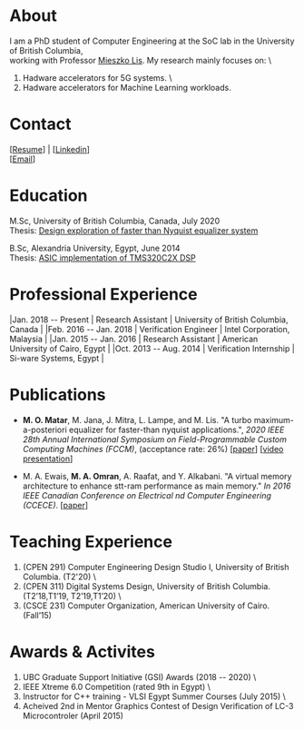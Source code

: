 # About
I am a PhD student of Computer Engineering at the SoC lab in  the University of British Columbia,  \
working with Professor [Mieszko Lis](http://mieszko.ece.ubc.ca/).
My research mainly focuses on:  \
1) Hadware accelerators for 5G systems.  \
2) Hadware accelerators for Machine Learning workloads.  

# Contact
[[Resume](./docs/resume.pdf)]     |  [[Linkedin](https://linkedin.com/in/momran66)]  \
[[Email](mohamed.omran4192@gmai.com)]

# Education
M.Sc, University of British Columbia, Canada, July 2020 \
Thesis: [Design exploration of faster than Nyquist equalizer system](https://open.library.ubc.ca/cIRcle/collections/ubctheses/24/items/1.0392616)

B.Sc, Alexandria University, Egypt, June 2014  \
Thesis: [ASIC implementation of TMS320C2X DSP](docs/toledo.pdf)
# Professional Experience

|Jan. 2018 -- Present    | Research Assistant       | University of British Columbia, Canada             |
|Feb. 2016 -- Jan. 2018 | Verification Engineer   | Intel Corporation, Malaysia                   |
|Jan. 2015 -- Jan. 2016 | Research Assistant | American University of Cairo, Egypt             |
|Oct. 2013 -- Aug. 2014 | Verification Internship | Si-ware Systems, Egypt             |

# Publications
* **M. O. Matar**, M. Jana, J. Mitra, L. Lampe, and M. Lis. "A turbo maximum-a-posteriori equalizer for faster-than nyquist
applications.", _2020 IEEE 28th Annual International Symposium on Field-Programmable Custom Computing Machines (FCCM)_, (acceptance rate: 26%)
[[paper](https://ieeexplore.ieee.org/abstract/document/9114873)] [[video presentation](https://www.youtube.com/watch?v=sY71FAcP8Bg)]

* M. A. Ewais, **M. A. Omran**, A. Raafat, and Y. Alkabani. "A virtual memory architecture to enhance stt-ram performance as main memory." _In 2016 IEEE Canadian Conference on Electrical  nd Computer Engineering (CCECE)_. [[paper](https://ieeexplore.ieee.org/document/7726657)]

# Teaching Experience
1) (CPEN 291) Computer Engineering Design Studio I, University of British Columbia. (T2'20)  \
2) (CPEN 311) Digital Systems Design, University of British Columbia.(T2’18,T1’19, T2’19,T1’20)  \
3) (CSCE 231) Computer Organization, American University of Cairo.(Fall’15)  

# Awards & Activites 
1) UBC Graduate Support Initiative (GSI) Awards (2018 -- 2020)  \
2) IEEE Xtreme 6.0 Competition (rated 9th in Egypt)  \
3) Instructor for C++ training - VLSI Egypt Summer Courses (July 2015)  \
4) Acheived 2nd in Mentor Graphics Contest of Design Verification of LC-3 Microcontroler (April 2015)  
